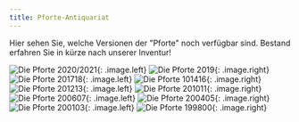 ```yaml
---
title: Pforte-Antiquariat
---
```


Hier sehen Sie, welche Versionen der "Pforte" noch verf&uuml;gbar sind. Bestand erfahren Sie in k&uuml;rze nach unserer Inventur!


![Die Pforte 2020/2021](assets/images/pforte202021deckblatt.jpg){: .image.left}
![Die Pforte 2019](assets/images/pforte2019deckblatt.jpg){: .image.right}
![Die Pforte 201718](assets/images/pforte201718deckblatt.jpg){: .image.left}
![Die Pforte 101416](assets/images/pforte201416deckblatt.jpg){: .image.right}
![Die Pforte 201213](assets/images/pforte201213deckblatt.jpg){: .image.left}
![Die Pforte 201011](assets/images/pforte201011deckblatt.jpg){: .image.right}
![Die Pforte 200607](assets/images/pforte200607deckblatt.jpg){: .image.left}
![Die Pforte 200405](assets/images/pforte200405deckblatt.jpg){: .image.right}
![Die Pforte 200103](assets/images/pforte200103deckblatt.jpg){: .image.left}
![Die Pforte 199800](assets/images/pforte199800deckblatt.jpg){: .image.right}

